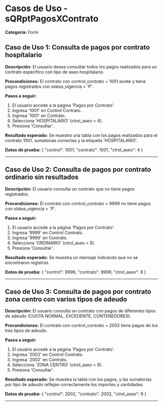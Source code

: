 # Casos de Uso - sQRptPagosXContrato

**Categoría:** Form

## Caso de Uso 1: Consulta de pagos por contrato hospitalario

**Descripción:** El usuario desea consultar todos los pagos realizados para un contrato específico con tipo de aseo hospitalario.

**Precondiciones:**
El contrato con control_contrato = 1001 existe y tiene pagos registrados con status_vigencia = 'P'.

**Pasos a seguir:**
1. El usuario accede a la página 'Pagos por Contrato'.
2. Ingresa '1001' en Control Contrato.
3. Ingresa '1001' en Contrato.
4. Selecciona 'HOSPITALARIO' (ctrol_aseo = 4).
5. Presiona 'Consultar'.

**Resultado esperado:**
Se muestra una tabla con los pagos realizados para el contrato 1001, sumatorias correctas y la etiqueta 'HOSPITALARIO'.

**Datos de prueba:**
{ "control": 1001, "contrato": 1001, "ctrol_aseo": 4 }

---

## Caso de Uso 2: Consulta de pagos por contrato ordinario sin resultados

**Descripción:** El usuario consulta un contrato que no tiene pagos registrados.

**Precondiciones:**
El contrato con control_contrato = 9999 no tiene pagos con status_vigencia = 'P'.

**Pasos a seguir:**
1. El usuario accede a la página 'Pagos por Contrato'.
2. Ingresa '9999' en Control Contrato.
3. Ingresa '9999' en Contrato.
4. Selecciona 'ORDINARIO' (ctrol_aseo = 8).
5. Presiona 'Consultar'.

**Resultado esperado:**
Se muestra un mensaje indicando que no se encontraron registros.

**Datos de prueba:**
{ "control": 9999, "contrato": 9999, "ctrol_aseo": 8 }

---

## Caso de Uso 3: Consulta de pagos por contrato zona centro con varios tipos de adeudo

**Descripción:** El usuario consulta un contrato con pagos de diferentes tipos de adeudo (CUOTA NORMAL, EXCEDENTE, CONTENEDORES).

**Precondiciones:**
El contrato con control_contrato = 2002 tiene pagos de los tres tipos de adeudo.

**Pasos a seguir:**
1. El usuario accede a la página 'Pagos por Contrato'.
2. Ingresa '2002' en Control Contrato.
3. Ingresa '2002' en Contrato.
4. Selecciona 'ZONA CENTRO' (ctrol_aseo = 9).
5. Presiona 'Consultar'.

**Resultado esperado:**
Se muestra la tabla con los pagos, y las sumatorias por tipo de adeudo reflejan correctamente los importes y cantidades.

**Datos de prueba:**
{ "control": 2002, "contrato": 2002, "ctrol_aseo": 9 }

---

